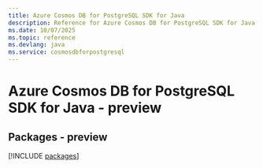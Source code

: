 ```yaml
---
title: Azure Cosmos DB for PostgreSQL SDK for Java
description: Reference for Azure Cosmos DB for PostgreSQL SDK for Java
ms.date: 10/07/2025
ms.topic: reference
ms.devlang: java
ms.service: cosmosdbforpostgresql
---
```

# Azure Cosmos DB for PostgreSQL SDK for Java - preview
## Packages - preview
[!INCLUDE [packages](cosmos-db-for-postgresql-index.md)]